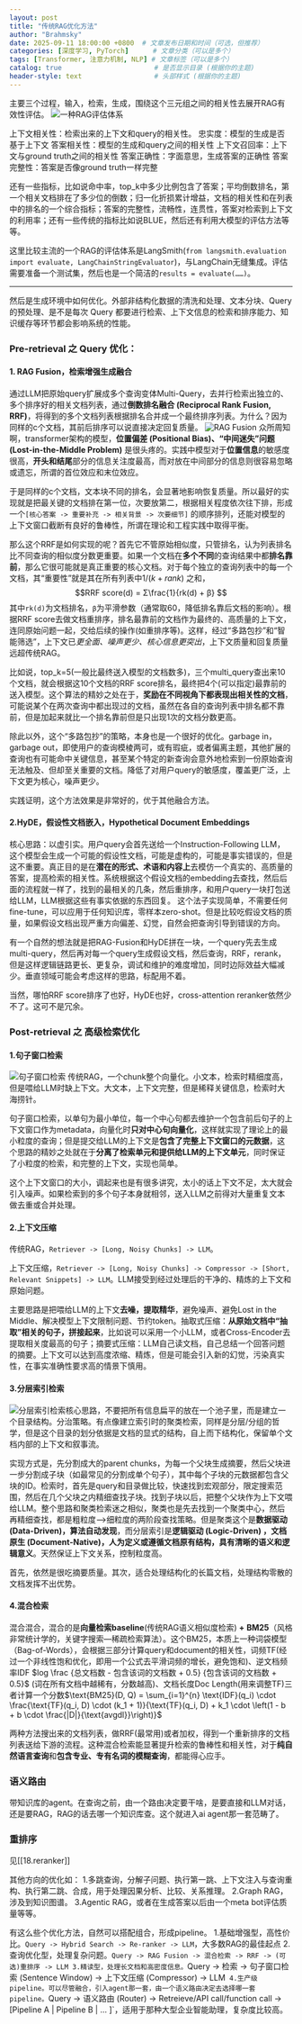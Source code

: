 ```yaml
---
layout: post
title: "传统RAG优化方法"
author: "Brahmsky"
date: 2025-09-11 18:00:00 +0800  # 文章发布日期和时间（可选，但推荐）
categories: [深度学习, PyTorch]      # 文章分类（可以是多个）
tags: [Transformer, 注意力机制, NLP] # 文章标签（可以是多个）
catalog: true                       # 是否显示目录 (根据你的主题)
header-style: text                  # 头部样式 (根据你的主题)
---
```


主要三个过程，输入，检索，生成，围绕这个三元组之间的相关性去展开RAG有效性评估。
![一种RAG评估体系](https://i-blog.csdnimg.cn/direct/f51c08b11f6e413db4f72993269f7672.png)

上下文相关性：检索出来的上下文和query的相关性。
忠实度：模型的生成是否基于上下文
答案相关性：模型的生成和query之间的相关性
上下文召回率：上下文与ground truth之间的相关性
答案正确性：字面意思，生成答案的正确性
答案完整性：答案是否像ground truth一样完整

还有一些指标，比如说命中率，top_k中多少比例包含了答案；平均倒数排名，第一个相关文档排在了多少位的倒数；归一化折损累计增益，文档的相关性和在列表中的排名的一个综合指标；答案的完整性，流畅性，连贯性，答案对检索到上下文的利用率；还有一些传统的指标比如说BLUE，然后还有利用大模型的评估方法等等。

这里比较主流的一个RAG的评估体系是LangSmith(`from langsmith.evaluation import evaluate, LangChainStringEvaluator`)，与LangChain无缝集成。评估需要准备一个测试集，然后也是一个简洁的`results = evaluate(……)`。

---

然后是生成环境中如何优化。外部非结构化数据的清洗和处理、文本分块、Query 的预处理、是不是每次 Query 都要进行检索、上下文信息的检索和排序能力、知识缓存等环节都会影响系统的性能。
### Pre-retrieval 之 Query 优化：
#### 1. **RAG Fusion**，检索增强生成融合

通过LLM把原始query扩展成多个查询变体Multi-Query，去并行检索出独立的、多个排序好的相关文档列表，通过**倒数排名融合 (Reciprocal Rank Fusion, RRF)**，将得到的多个文档列表根据排名合并成一个最终排序列表。为什么？因为同样的c个文档，其前后排序可以说直接决定回复质量。
![RAG Fusion](https://i-blog.csdnimg.cn/direct/096149a429884761a2d24e556bf10e37.png)
众所周知啊，transformer架构的模型，**位置偏差 (Positional Bias)、“中间迷失”问题 (Lost-in-the-Middle Problem)** 是很头疼的。实践中模型对于**位置信息**的敏感度很高，**开头和结尾**部分的信息关注度最高，而对放在中间部分的信息则很容易忽略或遗忘，所谓的首位效应和末位效应。

于是同样的c个文档，文本块不同的排名，会显著地影响恢复质量。所以最好的实现就是把最关键的文档排在第一位，次要放第二，根据相关程度依次往下排，形成一个`[核心答案 -> 重要补充 -> 相关背景 -> 次要细节]` 的顺序排列，还能对模型的上下文窗口截断有良好的鲁棒性，所谓在理论和工程实践中取得平衡。

那么这个RRF是如何实现的呢？首先它不管原始相似度，只管排名，认为列表排名比不同查询的相似度分数更重要。如果一个文档在**多个不同**的查询结果中都**排名靠前**，那么它很可能就是真正重要的核心文档。对于每个独立的查询列表中的每一个文档，其“重要性”就是其在所有列表中$1 / (k + rank)$ 之和，$$RRF score(d) = Σ\frac{1}{rk(d) + β}  
$$其中`rk(d)`为文档排名，`β`为平滑参数（通常取60，降低排名靠后文档的影响）。根据RRF score去做文档重排序，排名最靠前的文档作为最终的、高质量的上下文，连同原始问题一起，交给后续的操作(如重排序等)。这样，经过“多路包抄”和“智能筛选”，上下文已*更全面、噪声更少、核心信息更突出*，上下文质量和回复质量远超传统RAG。

比如说，top_k=5(一般比最终送入模型的文档数多)，三个multi_query查出来10个文档，就会根据这10个文档的RRF score排名，最终把4个(可以指定)最靠前的送入模型。这个算法的精妙之处在于，**奖励在不同视角下都表现出相关性的文档**，可能说某个在两次查询中都出现过的文档，虽然在各自的查询列表中排名都不靠前，但是加起来就比一个排名靠前但是只出现1次的文档分数更高。

除此以外，这个“多路包抄”的策略，本身也是一个很好的优化。garbage in，garbage out，即使用户的查询模棱两可，或有瑕疵，或者偏离主题，其他扩展的查询也有可能命中关键信息，甚至某个特定的新查询会意外地检索到一份原始查询无法触及、但却至关重要的文档。降低了对用户query的敏感度，覆盖更广泛，上下文更为核心，噪声更少。

实践证明，这个方法效果是非常好的，优于其他融合方法。

#### 2.**HyDE**，假设性文档嵌入，Hypothetical Document Embeddings

核心思路：以虚引实。用户query会首先送给一个Instruction-Following LLM，这个模型会生成一个可能的假设性文档，可能是虚构的，可能是事实错误的，但是这不重要。真正目的是在**潜在的形式、术语和内容上**去模仿一个真实的、高质量的答案，提高检索的相关性。系统根据这个假设文档的embedding去查找，然后后面的流程就一样了，找到的最相关的几条，然后重排序，和用户query一块打包送给LLM，LLM根据这些有事实依据的东西回复。
这个法子实现简单，不需要任何fine-tune，可以应用于任何知识库，零样本zero-shot。但是比较吃假设文档的质量，如果假设文档出现严重方向偏差、幻觉，自然会把查询引导到错误的方向。

有一个自然的想法就是把RAG-Fusion和HyDE拼在一块，一个query先去生成multi-query，然后再对每一个query生成假设文档，然后查询，RRF，rerank，但是这样逻辑链路更长、更复杂，调试和维护的难度增加，同时边际效益大幅减少。垂直领域可能会考虑这样的思路，标配用不着。

当然，哪怕RRF score排序了也好，HyDE也好，cross-attention reranker依然少不了。这可不是冗余。
### Post-retrieval 之 高级检索优化
#### 1.句子窗口检索
![句子窗口检索](https://i-blog.csdnimg.cn/direct/9add22c1eb74462c81ca67361e26899f.png)
传统RAG，一个chunk整个向量化。小文本，检索时精细度高，但是喂给LLM时缺上下文。大文本，上下文完整，但是稀释关键信息，检索时大海捞针。

句子窗口检索，以单句为最小单位，每一个中心句都去维护一个包含前后句子的上下文窗口作为metadata，向量化时**只对中心句向量化**，这样就实现了理论上的最小粒度的查询；但是提交给LLM的上下文是**包含了完整上下文窗口的元数据**，这个思路的精妙之处就在于**分离了检索单元和提供给LLM的上下文单元**，同时保证了小粒度的检索，和完整的上下文，实现也简单。

这个上下文窗口的大小，调起来也是有很多讲究，太小的话上下文不足，太大就会引入噪声。如果检索到的多个句子本身就相邻，送入LLM之前得对大量重复文本做去重或合并处理。

#### 2.上下文压缩
传统RAG，`Retriever -> [Long, Noisy Chunks] -> LLM`。

上下文压缩，`Retriever -> [Long, Noisy Chunks] -> Compressor -> [Short, Relevant Snippets] -> LLM`。LLM接受到经过处理后的干净的、精炼的上下文和原始问题。

主要思路是把喂给LLM的上下文**去噪，提取精华**，避免噪声、避免Lost in the Middle、解决模型上下文限制问题、节约token。抽取式压缩：**从原始文档中“抽取”相关的句子，拼接起来**，比如说可以采用一个小LLM，或者Cross-Encoder去提取相关度最高的句子；摘要式压缩：LLM自己读文档，自己总结一个回答问题的摘要。上下文可以达到高度浓缩、精炼，但是可能会引入新的幻觉，污染真实性，在事实准确性要求高的情景下慎用。

#### 3.分层索引检索
![分层索引检索](https://i-blog.csdnimg.cn/direct/05502c5c38484827a77a00e7f72a8d96.png)核心思路，不要把所有信息扁平的放在一个池子里，而是建立一个目录结构。分治策略。有点像建立索引时的聚类检索，同样是分层/分组的哲学，但是这个目录的划分依据是文档的显式的结构，自上而下结构化，保留单个文档内部的上下文和叙事流。

实现方式是，先分割成大的parent chunks，为每一个父块生成摘要，然后父块进一步分割成子块（如最常见的分割成单个句子），其中每个子块的元数据都包含父块的ID。检索时，首先是query和目录做比较，快速找到宏观部分，限定搜索范围，然后在几个父块之内精细查找子块。找到子块以后，把整个父块作为上下文喂给LLM。整个思路和聚类检索迷之相似，聚类也是先去找到一个聚类中心，然后再精细查找，都是粗粒度-->细粒度的两阶段查找策略。但是聚类这个是**数据驱动 (Data-Driven)，算法自动发现**，而分层索引是**逻辑驱动 (Logic-Driven) ，文档原生 (Document-Native)，人为定义或遵循文档原有结构，具有清晰的语义和逻辑意义**。天然保证上下文关系，控制粒度高。

首先，依然是很吃摘要质量。其次，适合处理结构化的长篇文档，处理结构零散的文档发挥不出优势。

#### 4.混合检索
混合混合，混合的是**向量检索baseline**(传统RAG语义相似度检索) **+** **BM25**（风格非常统计学的，关键字搜索—稀疏检索算法）。这个BM25，本质上一种词袋模型（Bag-of-Words），会根据三部分计算query和document的相关性，词频TF(经过一个非线性饱和优化，即用一个公式去平滑词频的增长，避免饱和)、逆文档频率IDF $log \frac {总文档数 - 包含该词的文档数 + 0.5} {包含该词的文档数 + 0.5}$
(词在所有文档中越稀有，分数越高)、文档长度Doc Length(用来调整TF)三者计算一个分数$\text{BM25}(D, Q) = \sum_{i=1}^{n} \text{IDF}(q_i) \cdot \frac{\text{TF}(q_i, D) \cdot (k_1 + 1)}{\text{TF}(q_i, D) + k_1 \cdot \left(1 - b + b \cdot \frac{|D|}{\text{avgdl}}\right)}$

两种方法搜出来的文档列表，做RRF(最常用)或者加权，得到一个重新排序的文档列表送给下游的流程。这种混合检索能显著提升检索的鲁棒性和相关性，对于**纯自然语言查询**和**包含专业、专有名词的模糊查询**，都能得心应手。

### 语义路由
带知识库的agent。在查询之前，由一个路由决定要干啥，是要直接和LLM对话，还是要RAG，RAG的话去哪一个知识库查。这个就进入ai agent那一套范畴了。

### 重排序
见[[18.reranker]]

其他方向的优化如：
1.多跳查询，分解子问题、执行第一跳、上下文注入与查询重构、执行第二跳、合成，用于处理因果分析、比较、关系推理。
2.Graph RAG，涉及到知识图谱。
3.Agentic RAG，或者在生成答案以后由一个meta bot评估质量等等。


有这么些个优化方法，自然可以搭配组合，形成pipeline。
1.基础增强型，高性价比。`Query -> Hybrid Search -> Re-ranker -> LLM`，大多数RAG的最佳起点
2.查询优化型，处理复杂问题。`Query -> RAG Fusion -> 混合检索 -> RRF -> (可选)重排序 -> LLM
3.精读型，处理长文档和高密度信息。`Query -> 检索 -> 句子窗口检索 (Sentence Window) -> 上下文压缩 (Compressor) -> LLM`
4.生产级pipeline。可以尽管融合，引入agent那一套，由一个语义路由决定去选择哪一套pipeline。`Query -> 语义路由 (Router) -> Retreieve/API call/function call -> [Pipeline A | Pipeline B | ... ]`，适用于那种大型企业智能助理，复杂度比较高。

